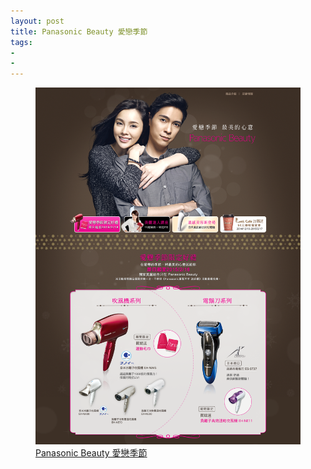 ```yaml
---
layout: post
title: Panasonic Beauty 愛戀季節
tags:
- 
- 
---
```


<figure>
	<a href="http://www.panasonicbeauty.com.tw/romance/" target="_blank">
	<img src="/img/w1.png" alt="Panasonic Beauty 愛戀季節">
	<figcaption>Panasonic Beauty 愛戀季節</figcaption>
</figure> 